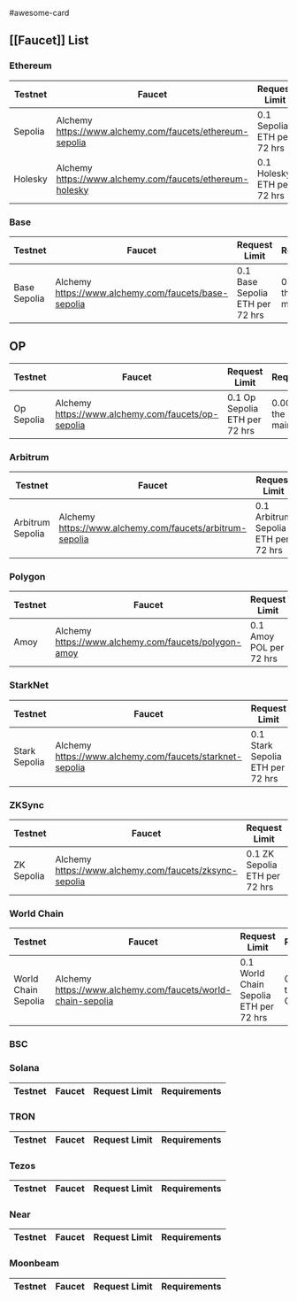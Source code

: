 #awesome-card 

## [[Faucet]] List

### Ethereum

| Testnet | Faucet                                                   | Request Limit              | Requirements             |
| ------- | -------------------------------------------------------- | -------------------------- | ------------------------ |
| Sepolia | Alchemy https://www.alchemy.com/faucets/ethereum-sepolia | 0.1 Sepolia ETH per 72 hrs | 0.001 ETH on the mainnet |
| Holesky | Alchemy https://www.alchemy.com/faucets/ethereum-holesky | 0.1 Holesky ETH per 72 hrs | 0.001 ETH on the mainnet |

### Base

| Testnet      | Faucet                                               | Request Limit                   | Requirements                  |
| ------------ | ---------------------------------------------------- | ------------------------------- | ----------------------------- |
| Base Sepolia | Alchemy https://www.alchemy.com/faucets/base-sepolia | 0.1 Base Sepolia ETH per 72 hrs | 0.001 ETH on the Base mainnet |

## OP

| Testnet    | Faucet                                             | Request Limit                 | Requirements                |
| ---------- | -------------------------------------------------- | ----------------------------- | --------------------------- |
| Op Sepolia | Alchemy https://www.alchemy.com/faucets/op-sepolia | 0.1 Op Sepolia ETH per 72 hrs | 0.001 ETH on the Op mainnet |

### Arbitrum

| Testnet          | Faucet                                                   | Request Limit                       | Requirements                      |
| ---------------- | -------------------------------------------------------- | ----------------------------------- | --------------------------------- |
| Arbitrum Sepolia | Alchemy https://www.alchemy.com/faucets/arbitrum-sepolia | 0.1 Arbitrum Sepolia ETH per 72 hrs | 0.001 ETH on the Arbitrum mainnet |

### Polygon

| Testnet | Faucet                                               | Request Limit           | Requirements                         |
| ------- | ---------------------------------------------------- | ----------------------- | ------------------------------------ |
| Amoy    | Alchemy https://www.alchemy.com/faucets/polygon-amoy | 0.1 Amoy POL per 72 hrs | 0.001 POL on the Polygon POS mainnet |


### StarkNet

| Testnet       | Faucet                                                   | Request Limit                    | Requirements                   |
| ------------- | -------------------------------------------------------- | -------------------------------- | ------------------------------ |
| Stark Sepolia | Alchemy https://www.alchemy.com/faucets/starknet-sepolia | 0.1 Stark Sepolia ETH per 72 hrs | 0.001 ETH on the Stark mainnet |


### ZKSync

| Testnet    | Faucet                                                 | Request Limit                 | Requirements                |
| ---------- | ------------------------------------------------------ | ----------------------------- | --------------------------- |
| ZK Sepolia | Alchemy https://www.alchemy.com/faucets/zksync-sepolia | 0.1 ZK Sepolia ETH per 72 hrs | 0.001 ETH on the ZK mainnet |

### World Chain

| Testnet             | Faucet                                                      | Request Limit                          | Requirements                         |
| ------------------- | ----------------------------------------------------------- | -------------------------------------- | ------------------------------------ |
| World Chain Sepolia | Alchemy https://www.alchemy.com/faucets/world-chain-sepolia | 0.1 World Chain Sepolia ETH per 72 hrs | 0.001 ETH on the World Chain mainnet |


### BSC


### Solana

| Testnet | Faucet | Request Limit | Requirements |
| --- | --- | --- | --- |




### TRON

| Testnet | Faucet | Request Limit | Requirements |
| --- | --- | --- | --- |


### Tezos

| Testnet | Faucet | Request Limit | Requirements |
| --- | --- | --- | --- |


### Near

| Testnet | Faucet | Request Limit | Requirements |
| --- | --- | --- | --- |




### Moonbeam

| Testnet | Faucet | Request Limit | Requirements |
| --- | --- | --- | --- |
